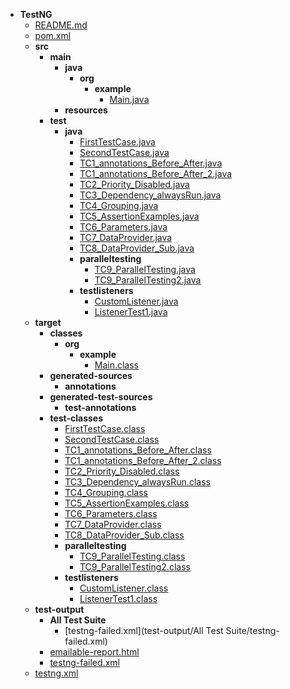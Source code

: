 - __TestNG__
   - [README.md](README.md)
   - [pom.xml](pom.xml)
   - __src__
     - __main__
       - __java__
         - __org__
           - __example__
             - [Main.java](src/main/java/org/example/Main.java)
       - __resources__
     - __test__
       - __java__
         - [FirstTestCase.java](src/test/java/FirstTestCase.java)
         - [SecondTestCase.java](src/test/java/SecondTestCase.java)
         - [TC1\_annotations\_Before\_After.java](src/test/java/TC1_annotations_Before_After.java)
         - [TC1\_annotations\_Before\_After\_2.java](src/test/java/TC1_annotations_Before_After_2.java)
         - [TC2\_Priority\_Disabled.java](src/test/java/TC2_Priority_Disabled.java)
         - [TC3\_Dependency\_alwaysRun.java](src/test/java/TC3_Dependency_alwaysRun.java)
         - [TC4\_Grouping.java](src/test/java/TC4_Grouping.java)
         - [TC5\_AssertionExamples.java](src/test/java/TC5_AssertionExamples.java)
         - [TC6\_Parameters.java](src/test/java/TC6_Parameters.java)
         - [TC7\_DataProvider.java](src/test/java/TC7_DataProvider.java)
         - [TC8\_DataProvider\_Sub.java](src/test/java/TC8_DataProvider_Sub.java)
         - __paralleltesting__
           - [TC9\_ParallelTesting.java](src/test/java/paralleltesting/TC9_ParallelTesting.java)
           - [TC9\_ParallelTesting2.java](src/test/java/paralleltesting/TC9_ParallelTesting2.java)
         - __testlisteners__
           - [CustomListener.java](src/test/java/testlisteners/CustomListener.java)
           - [ListenerTest1.java](src/test/java/testlisteners/ListenerTest1.java)
   - __target__
     - __classes__
       - __org__
         - __example__
           - [Main.class](target/classes/org/example/Main.class)
     - __generated\-sources__
       - __annotations__
     - __generated\-test\-sources__
       - __test\-annotations__
     - __test\-classes__
       - [FirstTestCase.class](target/test-classes/FirstTestCase.class)
       - [SecondTestCase.class](target/test-classes/SecondTestCase.class)
       - [TC1\_annotations\_Before\_After.class](target/test-classes/TC1_annotations_Before_After.class)
       - [TC1\_annotations\_Before\_After\_2.class](target/test-classes/TC1_annotations_Before_After_2.class)
       - [TC2\_Priority\_Disabled.class](target/test-classes/TC2_Priority_Disabled.class)
       - [TC3\_Dependency\_alwaysRun.class](target/test-classes/TC3_Dependency_alwaysRun.class)
       - [TC4\_Grouping.class](target/test-classes/TC4_Grouping.class)
       - [TC5\_AssertionExamples.class](target/test-classes/TC5_AssertionExamples.class)
       - [TC6\_Parameters.class](target/test-classes/TC6_Parameters.class)
       - [TC7\_DataProvider.class](target/test-classes/TC7_DataProvider.class)
       - [TC8\_DataProvider\_Sub.class](target/test-classes/TC8_DataProvider_Sub.class)
       - __paralleltesting__
         - [TC9\_ParallelTesting.class](target/test-classes/paralleltesting/TC9_ParallelTesting.class)
         - [TC9\_ParallelTesting2.class](target/test-classes/paralleltesting/TC9_ParallelTesting2.class)
       - __testlisteners__
         - [CustomListener.class](target/test-classes/testlisteners/CustomListener.class)
         - [ListenerTest1.class](target/test-classes/testlisteners/ListenerTest1.class)
   - __test\-output__
     - __All Test Suite__
       - [testng\-failed.xml](test-output/All Test Suite/testng-failed.xml)
     - [emailable\-report.html](test-output/emailable-report.html)
     - [testng\-failed.xml](test-output/testng-failed.xml)
   - [testng.xml](testng.xml)

